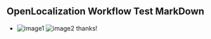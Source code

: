 ## OpenLocalization Workflow Test MarkDown
* ![image1](.\e4532d19-e507-48c2-8a67-2a254a8f92d7.PNG)   ![image2](.\e233dce5-18b3-40f8-9f24-69b773f72b0e.png) 
thanks!
